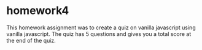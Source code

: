 # homework4

This homework assignment was to create a quiz on vanilla javascript using vanilla javascript.
The quiz has 5 questions and gives you a total score at the end of the quiz.